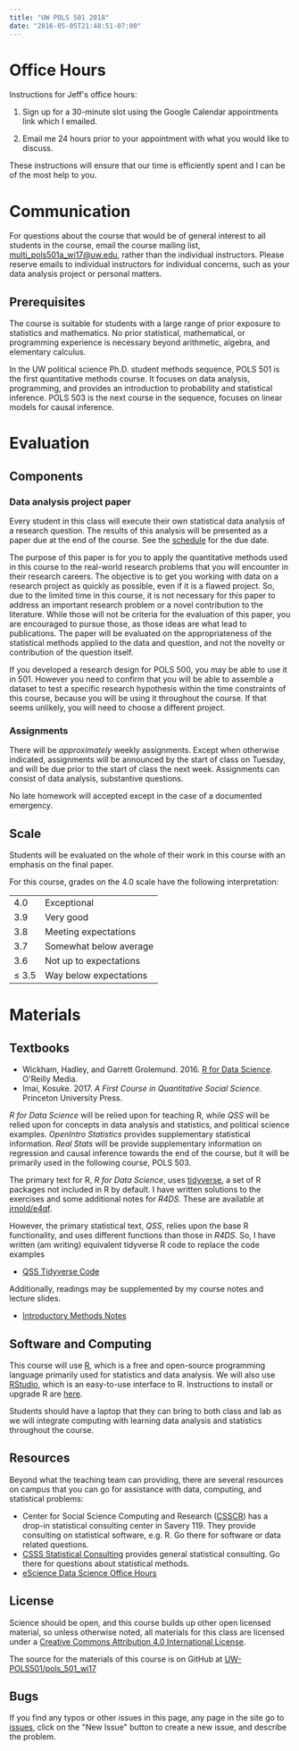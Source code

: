 ```yaml
---
title: "UW POLS 501 2018"
date: "2016-05-05T21:48:51-07:00"
---
```


# Office Hours

Instructions for Jeff's office hours:

1. Sign up for a 30-minute slot using the Google Calendar appointments link which I emailed.

2. Email me 24 hours prior to your appointment with what you would like to discuss.

These instructions will ensure that our time is efficiently spent and I can be of the most help to you.


# Communication

For questions about the course that would be of general interest to all students in the course, email the course mailing list, [multi_pols501a_wi17@uw.edu](mailto:multi_pols501a_wi17@uw.edu), rather than the individual instructors.
Please reserve emails to individual instructors for individual concerns, such as your data analysis project or personal matters.


## Prerequisites

The course is suitable for students with a large range of prior exposure to statistics and mathematics.
No prior statistical, mathematical, or programming experience is necessary beyond arithmetic, algebra, and elementary calculus.

In the UW political science Ph.D. student methods sequence, POLS 501 is the first quantitative methods course.
It focuses on data analysis, programming, and provides an introduction to probability and statistical inference.
POLS 503 is the next course in the sequence, focuses on linear models for causal inference.


# Evaluation

## Components

### Data analysis project paper

Every student in this class will execute their own statistical data analysis of a research question.
The results of this analysis will be presented as a paper due at the end of the course. See the [schedule](/schedule/#finals-period) for the due date.

The purpose of this paper is for you to apply the quantitative methods used in this course to the real-world research problems that you will encounter in their research careers.
The objective is to get you working with data on a research project as quickly as possible, even if it is a flawed project.
So, due to the limited time in this course, it is not necessary for this paper to address an important research problem or a novel contribution to the literature.
While those will not be criteria for the evaluation of this paper, you are encouraged to pursue those, as those ideas are what lead to publications.
The paper will be evaluated on the appropriateness of the statistical methods applied to the data and question, and not the novelty or contribution of the question itself.

If you developed a research design for POLS 500, you may be able to use it in 501.
However you need to confirm that you will be able to assemble a dataset to test a specific research hypothesis within the time constraints of this course, because you will be using it throughout the course.
If that seems unlikely, you will need to choose a different project.


### Assignments

There will be *approximately* weekly assignments.
Except when otherwise indicated, assignments will be announced by the start of class on Tuesday, and will be due prior to the start of class the next week.
Assignments can consist of data analysis, substantive questions.

No late homework will accepted except in the case of a documented emergency.

## Scale

Students will be evaluated on the whole of their work in this course with an emphasis on the final paper.

For this course, grades on the 4.0 scale have the following interpretation:

<table class = "table table-striped">
<tr><td>4.0</td><td>Exceptional</td></tr>
<tr><td>3.9</td><td>Very good</td></tr>
<tr><td>3.8</td><td>Meeting expectations</td></tr>
<tr><td>3.7</td><td>Somewhat below average</td></tr>
<tr><td>3.6</td><td>Not up to expectations</td></tr>
<tr><td>&le; 3.5</td><td>Way below expectations</td></tr>
</table>


# Materials

## Textbooks

- Wickham, Hadley, and Garrett Grolemund. 2016. [R for Data Science](http://r4ds.had.co.nz/). O'Reilly Media.
- Imai, Kosuke. 2017. *A First Course in Quantitative Social Science.* Princeton University Press.

*R for Data Science* will be relied upon for teaching R, while *QSS* will be relied upon for concepts in data analysis and statistics, and political science examples. *OpenIntro Statistics* provides supplementary statistical information. *Real Stats* will be provide supplementary information on regression and causal inference towards the end of the course, but it will be primarily used in the following course, POLS 503.

The primary text for R, *R for Data Science*, uses [tidyverse](https://github.com/tidyverse/tidyverse), a set of R packages not included in R by default.
I have written solutions to the exercises and some additional notes for *R4DS*.
These are available at [jrnold/e4qf](https://jrnold.github.io/e4qf/).

However, the primary statistical text, *QSS*, relies upon the base R functionality, and uses different functions than those in *R4DS*.
So, I have written (am writing) equivalent tidyverse R code to replace the code examples

- [QSS Tidyverse Code](https://jrnold.github.io/qss-tidy/)

Additionally, readings may be supplemented by my course notes and lecture slides.

- [Introductory Methods Notes](https://github.com/jrnold/intro-methods-notes)


## Software and Computing

This course will use [R](https://www.r-project.org/), which is a free and open-source programming language primarily used for statistics and data analysis. We will also use [RStudio](https://www.rstudio.com/), which is an easy-to-use interface to R.
Instructions to install or upgrade R are [here](install.html).

Students should have a laptop that they can bring to both class and lab as we will integrate computing with learning data analysis and statistics throughout the course.


## Resources

Beyond what the teaching team can providing, there are several resources on campus that you can go for assistance with data, computing, and statistical problems:

-  Center for Social Science Computing and Research ([CSSCR](http://julius.csscr.washington.edu/about/consulting.html)) has a drop-in statistical consulting center in Savery 119. They provide consulting on statistical software, e.g. R. Go there for software or data related questions.
- [CSSS Statistical Consulting](https://www.csss.washington.edu/consulting) provides general statistical consulting. Go there for questions about statistical methods.
- [eScience Data Science Office Hours](http://escience.washington.edu/office-hours/)


## License

Science should be open, and this course builds up other open licensed material, so unless otherwise noted, all materials for this class are licensed under a <a rel="license" href="https://creativecommons.org/licenses/by/4.0/">Creative Commons Attribution 4.0 International License</a>.

The source for the materials of this course is on GitHub at <a href="https://github.com/UW-POLS501/pols_501_wi17">UW-POLS501/pols_501_wi17</a>

## Bugs

If you find any typos or other issues in this page, any page in the site go to [issues](https://github.com/UW-POLS501/pols_501_wi17/issues), click on the "New Issue" button to create a new issue, and describe the problem.
